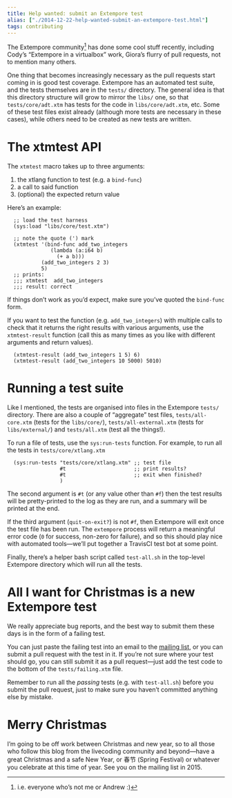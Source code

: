 ```yaml
---
title: Help wanted: submit an Extempore test
alias: ["./2014-12-22-help-wanted-submit-an-extempore-test.html"]
tags: contributing
---
```


The Extempore community[^1] has done some cool stuff recently, including
Cody’s “Extempore in a virtualbox” work, Giora’s flurry of pull
requests, not to mention many others.

One thing that becomes increasingly necessary as the pull requests start
coming in is good test coverage. Extempore has an automated test suite,
and the tests themselves are in the `tests/` directory. The general idea
is that this directory structure will grow to mirror the `libs/` one, so
that `tests/core/adt.xtm` has tests for the code in `libs/core/adt.xtm`,
etc. Some of these test files exist already (although more tests are
necessary in these cases), while others need to be created as new tests
are written.

# The xtmtest API

The `xtmtest` macro takes up to three arguments:

1.  the xtlang function to test (e.g. a `bind-func`)
2.  a call to said function
3.  (optional) the expected return value

Here’s an example:

``` {.extempore}
  ;; load the test harness
  (sys:load "libs/core/test.xtm")

  ;; note the quote (') mark
  (xtmtest '(bind-func add_two_integers
              (lambda (a:i64 b)
                (+ a b)))
           (add_two_integers 2 3)
           5)
  ;; prints:
  ;;; xtmtest  add_two_integers
  ;;; result: correct
```

If things don’t work as you’d expect, make sure you’ve quoted the
`bind-func` form.

If you want to test the function (e.g. `add_two_integers`) with multiple
calls to check that it returns the right results with various arguments,
use the `xtmtest-result` function (call this as many times as you like
with different arguments and return values).

``` {.extempore}
  (xtmtest-result (add_two_integers 1 5) 6)
  (xtmtest-result (add_two_integers 10 5000) 5010)
```

# Running a test suite

Like I mentioned, the tests are organised into files in the Extempore
`tests/` directory. There are also a couple of “aggregate” test files,
`tests/all-core.xtm` (tests for the `libs/core/`),
`tests/all-external.xtm` (tests for `libs/external/`) and
`tests/all.xtm` (test all the things!).

To run a file of tests, use the `sys:run-tests` function. For example,
to run all the tests in `tests/core/xtlang.xtm`

``` {.extempore}
  (sys:run-tests "tests/core/xtlang.xtm" ;; test file
                 #t                      ;; print results?
                 #t                      ;; exit when finished?
                 )
```

The second argument is `#t` (or any value other than `#f`) then the test
results will be pretty-printed to the log as they are run, and a summary
will be printed at the end.

If the third argument (`quit-on-exit?`) is not `#f`, then Extempore will
exit once the test file has been run. The `extempore` process will
return a meaningful error code (`0` for success, non-zero for failure),
and so this should play nice with automated tools—we’ll put together a
TravisCI test bot at some point.

Finally, there’s a helper bash script called `test-all.sh` in the
top-level Extempore directory which will run all the tests.

# All I want for Christmas is a new Extempore test

We really appreciate bug reports, and the best way to submit them these
days is in the form of a failing test.

You can just paste the failing test into an email to the [mailing
list](mailto:extemporelang@googlegroups.com), or you can submit a pull
request with the test in it. If you’re not sure where your test should
go, you can still submit it as a pull request—just add the test code to
the bottom of the `tests/failing.xtm` file.

Remember to run all the *passing* tests (e.g. with `test-all.sh`) before
you submit the pull request, just to make sure you haven’t committed
anything else by mistake.

# Merry Christmas

I’m going to be off work between Christmas and new year, so to all those
who follow this blog from the livecoding community and beyond—have a
great Christmas and a safe New Year, or 春节 (Spring Festival) or
whatever you celebrate at this time of year. See you on the mailing list
in 2015.

[^1]: i.e. everyone who’s not me or Andrew :)
